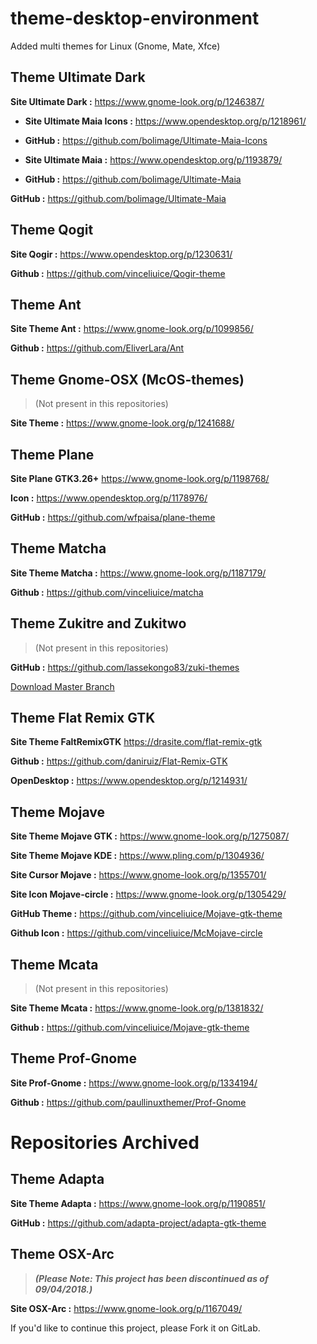 # theme-desktop-environment

Added multi themes for Linux (Gnome, Mate, Xfce)

## Theme Ultimate Dark

**Site Ultimate Dark :**
https://www.gnome-look.org/p/1246387/

- **Site Ultimate Maia Icons :**
https://www.opendesktop.org/p/1218961/

- **GitHub :**
https://github.com/bolimage/Ultimate-Maia-Icons

- **Site Ultimate Maia :**
https://www.opendesktop.org/p/1193879/

- **GitHub :**
https://github.com/bolimage/Ultimate-Maia

**GitHub :**
https://github.com/bolimage/Ultimate-Maia

## Theme Qogit

**Site Qogir :**
https://www.opendesktop.org/p/1230631/

**Github :**
https://github.com/vinceliuice/Qogir-theme

## Theme Ant

**Site Theme Ant :**
https://www.gnome-look.org/p/1099856/

**Github :**
https://github.com/EliverLara/Ant

## Theme Gnome-OSX (McOS-themes)

>(Not present in this repositories)

**Site Theme :**
https://www.gnome-look.org/p/1241688/

## Theme Plane

**Site Plane GTK3.26+**
https://www.gnome-look.org/p/1198768/

**Icon :**
https://www.opendesktop.org/p/1178976/

**GitHub :**
https://github.com/wfpaisa/plane-theme

## Theme Matcha

**Site Theme Matcha :**
https://www.gnome-look.org/p/1187179/

**Github :**
https://github.com/vinceliuice/matcha

## Theme Zukitre and Zukitwo

>(Not present in this repositories)

**GitHub :**
https://github.com/lassekongo83/zuki-themes

[Download Master Branch](https://github.com/lassekongo83/zuki-themes/archive/master.zip)

## Theme Flat Remix GTK

**Site Theme FaltRemixGTK**
https://drasite.com/flat-remix-gtk

**Github :**
https://github.com/daniruiz/Flat-Remix-GTK

**OpenDesktop :**
https://www.opendesktop.org/p/1214931/

## Theme Mojave

**Site Theme Mojave GTK :**
https://www.gnome-look.org/p/1275087/

**Site Theme Mojave KDE :**
https://www.pling.com/p/1304936/

**Site Cursor Mojave :**
https://www.gnome-look.org/p/1355701/

**Site Icon Mojave-circle :**
https://www.gnome-look.org/p/1305429/

**GitHub Theme :**
https://github.com/vinceliuice/Mojave-gtk-theme

**Github Icon :**
https://github.com/vinceliuice/McMojave-circle

## Theme Mcata

>(Not present in this repositories)

**Site Theme Mcata :**
https://www.gnome-look.org/p/1381832/

**Github :**
https://github.com/vinceliuice/Mojave-gtk-theme

## Theme Prof-Gnome

**Site Prof-Gnome :** 
https://www.gnome-look.org/p/1334194/

**Github :**
https://github.com/paullinuxthemer/Prof-Gnome

# Repositories Archived

## Theme Adapta

**Site Theme Adapta :**
https://www.gnome-look.org/p/1190851/

**GitHub :**
https://github.com/adapta-project/adapta-gtk-theme

## Theme OSX-Arc 

> ***(Please Note: This project has been discontinued as of 09/04/2018.)***

**Site OSX-Arc :**
https://www.gnome-look.org/p/1167049/

If you'd like to continue this project, please Fork it on GitLab.
